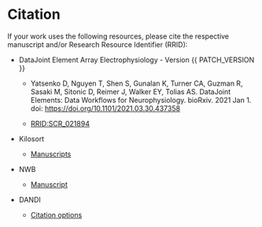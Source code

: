 # Citation

If your work uses the following resources, please cite the respective manuscript and/or Research Resource Identifier (RRID):

+ DataJoint Element Array Electrophysiology - Version {{ PATCH_VERSION }}
  + Yatsenko D, Nguyen T, Shen S, Gunalan K, Turner CA, Guzman R, Sasaki M, Sitonic D,
    Reimer J, Walker EY, Tolias AS. DataJoint Elements: Data Workflows for
    Neurophysiology. bioRxiv. 2021 Jan 1. doi: https://doi.org/10.1101/2021.03.30.437358

  + [RRID:SCR_021894](https://scicrunch.org/resolver/SCR_021894)

+ Kilosort
  + [Manuscripts](https://github.com/MouseLand/Kilosort#citation-requirement)

+ NWB
  + [Manuscript](https://www.nwb.org/publications/)

+ DANDI
  + [Citation options](https://www.dandiarchive.org/handbook/10_using_dandi/#citing-dandi)
